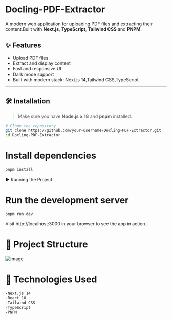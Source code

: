 # Docling-PDF-Extractor


A modern web application for uploading PDF files and extracting their content.Built with **Next.js**, **TypeScript**, **Tailwind CSS** and **PNPM**.

## ✨ Features

-  Upload PDF files
-  Extract and display content
-  Fast and responsive UI
-  Dark mode support
-  Built with modern stack: Next.js 14,Tailwind CSS,TypeScript

---

## 🛠️ Installation

> Make sure you have **Node.js ≥ 18** and **pnpm** installed.

```bash
# Clone the repository
git clone https://github.com/your-username/Docling-PDF-Extractor.git
cd Docling-PDF-Extractor
```

# Install dependencies
```bash
pnpm install
```
▶️ Running the Project

# Run the development server
```bash
pnpm run dev
```
Visit http://localhost:3000 in your browser to see the app in action.

# 📁 Project Structure

![image](https://github.com/user-attachments/assets/cda8df12-63ff-4554-9820-f4ef1a3ebfb4)



# 🧰 Technologies Used
```bash
-Next.js 14
-React 18
-Tailwind CSS
-TypeScript
-PNPM
```
